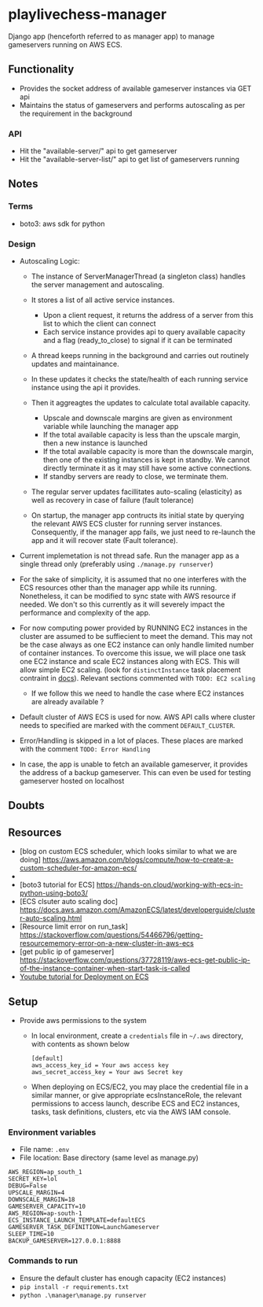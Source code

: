 # playlivechess-manager

Django app (henceforth referred to as manager app) to manage gameservers running on AWS ECS.

## Functionality

* Provides the socket address of available gameserver instances via GET api
* Maintains the status of gameservers and performs autoscaling as per the requirement in the background

### API

* Hit the "available-server/" api to get gameserver
* Hit the "available-server-list/" api to get list of gameservers running
<!--- TODO: add response json format/example -->

## Notes

### Terms

* boto3: aws sdk for python

### Design

* Autoscaling Logic:
    * The instance of ServerManagerThread (a singleton class) handles the server management and autoscaling.
    * It stores a list of all active service instances.
        * Upon a client request, it returns the address of a server from this list to which the client can connect
        * Each service instance provides api to query available capacity and a flag (ready_to_close) to signal if it can be terminated
    * A thread keeps running in the background and carries out routinely updates and maintainance.
    * In these updates it checks the state/health of each running service instance using the api it provides.
    * Then it aggreagtes the updates to calculate total available capacity.
        * Upscale and downscale margins are given as environment variable while launching the manager app
        * If the total available capacity is less than the upscale margin, then a new instance is launched
        * If the total available capacity is more than the downscale margin, then one of the existing instances is kept in standby. We cannot directly terminate it as it may still have some active connections.
        * If standby servers are ready to close, we terminate them.
    
    * The regular server updates facillitates auto-scaling (elasticity) as well as recovery in case of failure (fault tolerance)
    * On startup, the manager app contructs its initial state by querying the relevant AWS ECS cluster for running server instances. Consequently, if the manager app fails, we just need to re-launch the app and it will recover state (Fault tolerance). 

* Current implemetation is not thread safe. Run the manager app as a single thread only (preferably using `./manage.py runserver`)
* For the sake of simplicity, it is assumed that no one interferes with the ECS resources other than the manager app while its running. Nonetheless, it can be modified to sync state with AWS resource if needed. We don't so this currently as it will severely impact the performance and complexity of the app.
* For now computing power provided by RUNNING EC2 instances in the cluster are assumed to be suffiecient to meet the demand. This may not be the case always as one EC2 instance can only handle limited number of container instances. To overcome this issue, we will place one task one EC2 instance and scale EC2 instances along with ECS. This will allow simple EC2 scaling. (look for `distinctInstance` task placement contraint in [docs](https://docs.aws.amazon.com/AmazonECS/latest/developerguide/task-placement-constraints.html)). Relevant sections commented with `TODO: EC2 scaling`
    * If we follow this we need to handle the case where EC2 instances are already available ?
* Default cluster of AWS ECS is used for now. AWS API calls where cluster needs to specified are marked with the comment `DEFAULT_CLUSTER`.
* Error/Handling is skipped in a lot of places. These places are marked with the comment `TODO: Error Handling`
* In case, the app is unable to fetch an available gameserver, it provides the address of a backup gameserver. This can even be used for testing gameserver hosted on localhost

## Doubts

## Resources

* [blog on custom ECS scheduler, which looks similar to what we are doing] https://aws.amazon.com/blogs/compute/how-to-create-a-custom-scheduler-for-amazon-ecs/
* [boto3 api doc]: https://boto3.amazonaws.com/v1/documentation/api/latest/reference/services/ecs.html#ECS.Client.run_task/
* [boto3 tutorial for ECS] https://hands-on.cloud/working-with-ecs-in-python-using-boto3/
* [ECS clsuter auto scaling doc] https://docs.aws.amazon.com/AmazonECS/latest/developerguide/cluster-auto-scaling.html
* [Resource limit error on run_task] https://stackoverflow.com/questions/54466796/getting-resourcememory-error-on-a-new-cluster-in-aws-ecs
* [get public ip of gameserver] https://stackoverflow.com/questions/37728119/aws-ecs-get-public-ip-of-the-instance-container-when-start-task-is-called
* [Youtube tutorial for Deployment on ECS](https://www.youtube.com/watch?v=zs3tyVgiBQQ&t=350s)

## Setup

* Provide aws permissions to the system
    * In local environment, create a `credentials` file in `~/.aws` directory, with contents as shown below
        ```
        [default]
        aws_access_key_id = Your aws access key
        aws_secret_access_key = Your aws Secret key
        ```

    * When deploying on ECS/EC2, you may place the credential file in a similar manner, or give appropriate ecsInstanceRole, the relevant permissions to access launch, describe ECS and EC2 
    instances, tasks, task definitions, clusters, etc via the AWS IAM console.
    <!--- TODO: add details and example json -->

### Environment variables
* File name: `.env`
* File location: Base directory (same level as manage.py)
```
AWS_REGION=ap_south_1
SECRET_KEY=lol
DEBUG=False
UPSCALE_MARGIN=4
DOWNSCALE_MARGIN=18
GAMESERVER_CAPACITY=10
AWS_REGION=ap-south-1
ECS_INSTANCE_LAUNCH_TEMPLATE=defaultECS
GAMESERVER_TASK_DEFINITION=LaunchGameserver
SLEEP_TIME=10
BACKUP_GAMESERVER=127.0.0.1:8888
```
### Commands to run
* Ensure the default cluster has enough capacity (EC2 instances)
* `pip install -r requirements.txt`
* `python .\manager\manage.py runserver`